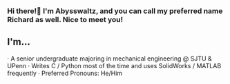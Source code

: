 ### Hi there!👋 I'm Abysswaltz, and you can call my preferred name Richard as well. Nice to meet you!

## I'm...
  · A senior undergraduate majoring in mechanical engineering @ SJTU & UPenn
  · Writes C / Python most of the time and uses SolidWorks / MATLAB frequently 
  · Preferred Pronouns: He/Him

<!--
**richardzhangsjtu/richardzhangsjtu** is a ✨ _special_ ✨ repository because its `README.md` (this file) appears on your GitHub profile.

Here are some ideas to get you started:

- 🔭 I’m currently working on ...
- 🌱 I’m currently learning ...
- 👯 I’m looking to collaborate on ...
- 🤔 I’m looking for help with ...
- 💬 Ask me about ...
- 📫 How to reach me: ...
- 😄 Pronouns: ...
- ⚡ Fun fact: ...
-->
